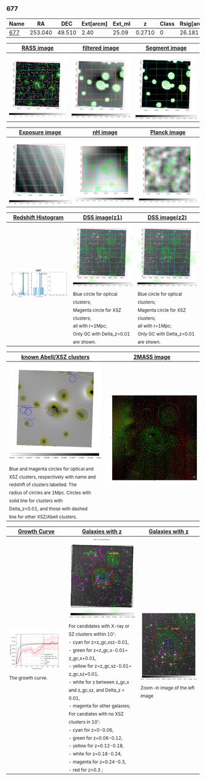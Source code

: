<div STYLE="page-break-after: always;"></div>

### 677

|Name          |RA          |DEC      | Ext[arcm] | Ext_ml | z    | Class| Rsig[arcmin] | CRsig[c/s] | CR500[c/s] | R500[Mpc] |L500[erg/s]|F500[erg/s/cm^2]| M500[Msun]|Tx[keV]|beta|GC(XSZ,Delta_z<0.01)| GC(OPT,Delta_z<0.01)|GC|alias|
|--------------|------------|------------|---|---|-----------|--------|------|------|----|----|----|----|----|----|----|----|----|----|---|
|[677](script/677.md)     | 253.040       | 49.510       | 2.40    | 25.09   | 0.2710 | 0   | 26.181 |0.134 |0.121 |1.145 |5.713e+44 |2.502e-12 |5.628e+14 |6.798 |0.457 |-, |-, |-, |t087|

|[RASS image](../image/677/677_img.pdf)|[filtered image](../image/677/677_fil.pdf)|[Segment image](../image/677/677_seg.pdf)|
|-------------------|--------------------|-------------------|
| <img src="../image/677/677_img.png" width="300">  | <img src="../image/677/677_fil.png" width="300">   | <img src="../image/677/677_seg.png" width="300">  |

|[Exposure image](../image/677/677_mex.pdf)| [nH image](../image/677/677_nh.pdf)| [Planck image](../image/677/677_p.pdf)|
|-------------------|--------------------|-------------------|
|<img src="../image/677/677_mex.png" width="300">   | <img src="../image/677/677_nh.png" width="300">    | <img src="../image/677/677_p.png" width="300"> |

|[Redshift Histogram](../image/677/677_zg.pdf) | [DSS image(z1)](../image/677/677_dss_z1.pdf)      |  [DSS image(z2)](../image/677/677_dss_z2.pdf)    |
|-------------------|--------------------|-------------------|
|<img src="../image/677/677_zg.png" width="300"> |<img src="../image/677/677_dss_z1.png" width="300"> <sub><br>Blue circle for optical clusters; <br>Magenta circle for XSZ clusters; <br>all with r=1Mpc; <br>Only GC with Delta_z<0.01 are shown. </sub>| <img src="../image/677/677_dss_z2.png" width="300"><sub><br>Blue circle for optical clusters; <br>Magenta circle for XSZ clusters; <br>all with r=1Mpc; <br>Only GC with Delta_z<0.01 are shown. </sub> |

|[known Abell/XSZ clusters](../image/677/677_m.pdf) | [2MASS image](../image/677/677_2mass.pdf)      |
|-------------------|-------------------|
|<img src=../image/677/677_m.png width="300"> <sub><br>Blue and magenta circles for optical and <br>XSZ clusters, respectively with name and <br>redshift of clusters labelled. The <br>radius of circles are 1Mpc. Circles with <br>solid line for clusters with <br>Delta_z<0.01, and those with dashed <br>line for other XSZ/Abell clusters.        </sub>|<img src="../image/677/677_2mass.png" width="300">  |

|[Growth Curve](../image/677/677_gca_all.png) |[Galaxies with z](../image/677/677_opt_ned.pdf) |[Galaxies with z](../image/677/677_opt_ned_zoom.pdf) |
|-------------------|-------------------|-------------------|
| <img src="../image/677/677_gca_all.png" width="300"> <sub><br>The growth curve.</sub>| <img src=../image/677/677_opt_ned.png width="300"> <br><sub> For candidates with X-ray or SZ clusters within 10': <br> - cyan for z<z_gc,xsz-0.01, <br> - green for z=z_gc,x-0.01~ z_gc,x+0.01, <br> - yellow for z=z_gc,sz-0.01~ z_gc,sz+0.01, <br> - white for z between z_gc,x and z_gc,sz, and Delta_z > 0.01, <br> - magenta for other galaxies; <br>For candiates with no XSZ clusters in 10': <br> - cyan for z=0-0.06, <br> - green for z=0.06-0.12, <br> - yellow for z=0.12-0.18, <br> - white for z=0.18-0.24, <br> - magenta for z=0.24-0.3, <br> - red for z>0.3 ;  </sub>|<img src=../image/677/677_opt_ned_zoom.png width="300">  <br><sub> Zoom-in image of the left image</sub>|




